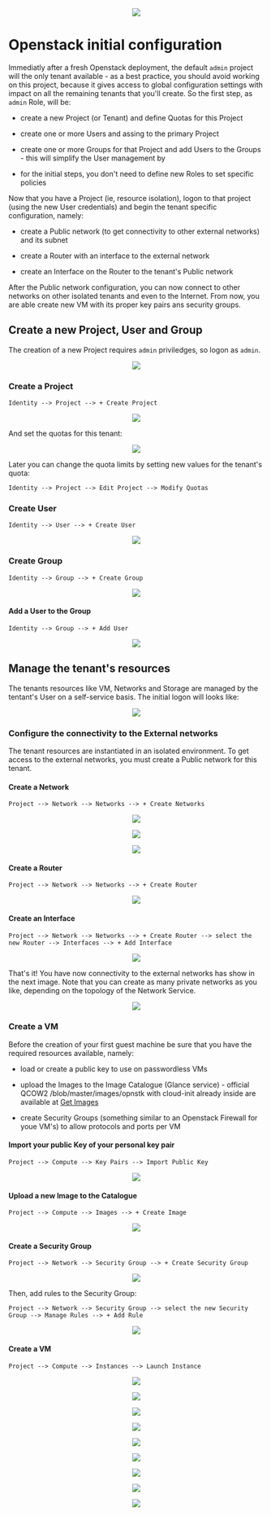<p align="center"><img src="https://github.com/sonata-nfv/tng-api-gtw/wiki/images/sonata-5gtango-logo-500px.png" /></p>

# Openstack initial configuration

Immediatly after a fresh Openstack deployment, the default `admin` project will the only tenant available - as a best practice, you should avoid working on this project, because it gives access to global configuration settings with impact on all the remaining tenants that you'll create. So the first step, as `admin` Role, will be:

* create a new Project (or Tenant) and define Quotas for this Project

* create one or more Users and assing to the primary Project

* create one or more Groups for that Project and add Users to the Groups - this will simplify the User management by 

* for the initial steps, you don't need to define new Roles to set specific policies

Now that you have a Project (ie, resource isolation), logon to that project (using the new User credentials) and begin the tenant specific configuration, namely:

* create a Public network (to get connectivity to other external networks) and its subnet

* create a Router with an interface to the external network

* create an Interface on the Router to the tenant's Public network

After the Public network configuration, you can now connect to other networks on other isolated tenants and even to the Internet. From now, you are able create new VM with its proper key pairs ans security groups.  

## Create a new Project, User and Group

The creation of a new Project requires `admin` priviledges, so logon as `admin`.

<p align="center"><img src="https://github.com/sonata-nfv/sonata-nfv.github.io/blob/master/images/opnstk/1st-steps-logon.png?raw=true" /></p>

### Create a Project

`Identity --> Project --> + Create Project`

<p align="center"><img src="https://github.com/sonata-nfv/sonata-nfv.github.io/blob/master/images/opnstk/1st-steps-project-create.png?raw=true" /></p>

And set the quotas for this tenant:

<p align="center"><img src="https://github.com/sonata-nfv/sonata-nfv.github.io/blob/master/images/opnstk/1st-steps-project-quota.png?raw=true" /></p>

Later you can change the quota limits by setting new values for the tenant's quota:

`Identity --> Project --> Edit Project --> Modify Quotas`


### Create User

`Identity --> User --> + Create User`

<p align="center"><img src="https://github.com/sonata-nfv/sonata-nfv.github.io/blob/master/images/opnstk/1st-steps-user-create.png?raw=true" /></p>

### Create Group

`Identity --> Group --> + Create Group`

<p align="center"><img src="https://github.com/sonata-nfv/sonata-nfv.github.io/blob/master/images/opnstk/1st-steps-group-create.png?raw=true" /></p>

#### Add a User to the Group

`Identity --> Group --> + Add User`

<p align="center"><img src="https://github.com/sonata-nfv/sonata-nfv.github.io/blob/master/images/opnstk/1st-steps-group-adduser.png?raw=true" /></p>


## Manage the tenant's resources

The tenants resources like VM, Networks and Storage are managed by the tentant's User on a self-service basis. The initial logon will looks like:

<p align="center"><img src="https://github.com/sonata-nfv/sonata-nfv.github.io/blob/master/images/opnstk/1st-steps-user-initial-login.png?raw=true" /></p>

### Configure the connectivity to the External networks
 
The tenant resources are instantiated in an isolated environment. To get access to the external networks, you must create a Public network for this tenant.

#### Create a Network

`Project --> Network --> Networks --> + Create Networks`

<p align="center"><img src="https://github.com/sonata-nfv/sonata-nfv.github.io/blob/master/images/opnstk/1st-steps-network-create.png?raw=true" /></p>

<p align="center"><img src="https://github.com/sonata-nfv/sonata-nfv.github.io/blob/master/images/opnstk/1st-steps-subnet-create.png?raw=true" /></p>

<p align="center"><img src="https://github.com/sonata-nfv/sonata-nfv.github.io/blob/master/images/opnstk/1st-steps-subnet-create-details.png?raw=true" /></p>

#### Create a Router

`Project --> Network --> Networks --> + Create Router`

<p align="center"><img src="https://github.com/sonata-nfv/sonata-nfv.github.io/blob/master/images/opnstk/1st-steps-router-create.png?raw=true" /></p>

#### Create an Interface

`Project --> Network --> Networks --> + Create Router --> select the new Router --> Interfaces --> + Add Interface`

<p align="center"><img src="https://github.com/sonata-nfv/sonata-nfv.github.io/blob/master/images/opnstk/1st-steps-router-addinterface.png?raw=true" /></p>

That's it! You have now connectivity to the external networks has show in the next image. Note that you can create as many private networks as you like, depending on the topology of the Network Service.

<p align="center"><img src="https://github.com/sonata-nfv/sonata-nfv.github.io/blob/master/images/opnstk/1st-steps-network-topology.png?raw=true" /></p>


### Create a VM

Before the creation of your first guest machine be sure that you have the required resources available, namely:

* load or create a public key to use on passwordless VMs

* upload the Images to the Image Catalogue (Glance service) - official QCOW2 /blob/master/images/opnstk with cloud-init already inside are available at [Get Images](https://docs.openstack.org/image-guide/obtain-/blob/master/images/opnstk.html)

+ create Security Groups (something similar to an Openstack Firewall for youe VM's) to allow protocols and ports per VM


#### Import your public Key of your personal key pair

`Project --> Compute --> Key Pairs --> Import Public Key`

<p align="center"><img src="https://github.com/sonata-nfv/sonata-nfv.github.io/blob/master/images/opnstk/1st-steps-importpublickey.png?raw=true" /></p>


#### Upload a new Image to the Catalogue

`Project --> Compute --> Images --> + Create Image`

<p align="center"><img src="https://github.com/sonata-nfv/sonata-nfv.github.io/blob/master/images/opnstk/1st-steps-imagecreate.png?raw=true" /></p>


#### Create a Security Group

`Project --> Network --> Security Group --> + Create Security Group`

<p align="center"><img src="https://github.com/sonata-nfv/sonata-nfv.github.io/blob/master/images/opnstk/1st-steps-securitygroup.png?raw=true" /></p>

Then, add rules to the Security Group:

`Project --> Network --> Security Group --> select the new Security Group --> Manage Rules --> + Add Rule`

<p align="center"><img src="https://github.com/sonata-nfv/sonata-nfv.github.io/blob/master/images/opnstk/1st-steps-addrule.png?raw=true" /></p>


#### Create a VM

`Project --> Compute --> Instances --> Launch Instance`

<p align="center"><img src="https://github.com/sonata-nfv/sonata-nfv.github.io/blob/master/images/opnstk/1st-steps-launchinstance.png?raw=true" /></p>

<p align="center"><img src="https://github.com/sonata-nfv/sonata-nfv.github.io/blob/master/images/opnstk/1st-steps-inst01details.png?raw=true" /></p>

<p align="center"><img src="https://github.com/sonata-nfv/sonata-nfv.github.io/blob/master/images/opnstk/1st-steps-inst02source.png?raw=true" /></p>

<p align="center"><img src="https://github.com/sonata-nfv/sonata-nfv.github.io/blob/master/images/opnstk/1st-steps-inst03flavor.png?raw=true" /></p>

<p align="center"><img src="https://github.com/sonata-nfv/sonata-nfv.github.io/blob/master/images/opnstk/1st-steps-inst04networks.png?raw=true" /></p>

<p align="center"><img src="https://github.com/sonata-nfv/sonata-nfv.github.io/blob/master/images/opnstk/1st-steps-inst05networkports.png?raw=true" /></p>

<p align="center"><img src="https://github.com/sonata-nfv/sonata-nfv.github.io/blob/master/images/opnstk/1st-steps-inst06securitygroups.png?raw=true" /></p>

<p align="center"><img src="https://github.com/sonata-nfv/sonata-nfv.github.io/blob/master/images/opnstk/1st-steps-inst07keypair.png?raw=true" /></p>

<p align="center"><img src="https://github.com/sonata-nfv/sonata-nfv.github.io/blob/master/images/opnstk/1st-steps-inst08config.png?raw=true" /></p>

